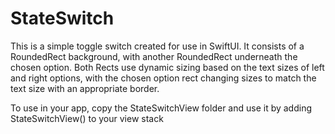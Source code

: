 #  StateSwitch

This is a simple toggle switch created for use in SwiftUI.  It consists of a RoundedRect background, with another RoundedRect underneath the chosen option.  Both Rects use dynamic sizing based on the text sizes of left and right options, with the chosen option rect changing sizes to match the text size with an appropriate border.

To use in your app, copy the StateSwitchView folder and use it by adding StateSwitchView() to your view stack

